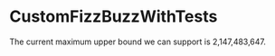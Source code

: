 CustomFizzBuzzWithTests
=======================

The current maximum upper bound we can support is 2,147,483,647.
